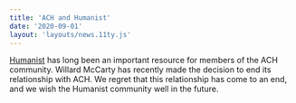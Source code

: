 ```yaml
---
title: 'ACH and Humanist'
date: '2020-09-01'
layout: 'layouts/news.11ty.js'
---
```

[Humanist](https://dhhumanist.org/) has long been an important resource for members of the ACH community. Willard McCarty has recently made the decision to end its relationship with ACH. We regret that this relationship has come to an end, and we wish the Humanist community well in the future.
